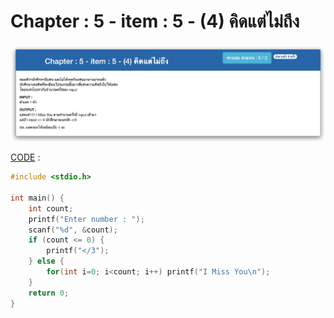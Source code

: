# Chapter : 5 - item : 5 - (4) คิดแต่ไม่ถึง

![img](./assets/5.jpg)

[CODE][file] :
```c
#include <stdio.h>

int main() {
    int count;
    printf("Enter number : ");
    scanf("%d", &count);
    if (count <= 0) {
        printf("</3");
    } else {
        for(int i=0; i<count; i++) printf("I Miss You\n");
    }
    return 0;
}
```

[file]: ./src/05.c
